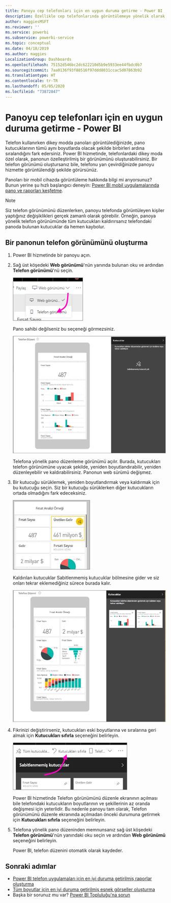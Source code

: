 ```yaml
---
title: Panoyu cep telefonları için en uygun duruma getirme - Power BI
description: Özellikle cep telefonlarında görüntülemeye yönelik olarak Power BI hizmetindeki bir panonun özelleştirilmiş bir görünümünü oluşturmayı öğrenin.
author: maggiesMSFT
ms.reviewer: ''
ms.service: powerbi
ms.subservice: powerbi-service
ms.topic: conceptual
ms.date: 04/18/2019
ms.author: maggies
LocalizationGroup: Dashboards
ms.openlocfilehash: 75152d546bc2dc622210d5b9e5933ee44fbdc0b7
ms.sourcegitcommit: 7aa0136f93f88516f97ddd8031ccac5d07863b92
ms.translationtype: HT
ms.contentlocale: tr-TR
ms.lasthandoff: 05/05/2020
ms.locfileid: "73872847"
---
```

# <a name="optimize-a-dashboard-for-mobile-phones---power-bi"></a>Panoyu cep telefonları için en uygun duruma getirme - Power BI 
Telefon kullanırken dikey modda panoları görüntülediğinizde, pano kutucuklarının tümü aynı boyutlarda olacak şekilde birbirleri ardına sıralandığını fark edersiniz. Power BI hizmetinde, telefonlardaki dikey moda özel olarak, panonun özelleştirilmiş bir görünümünü oluşturabilirsiniz. Bir telefon görünümü oluştursanız bile, telefonu yan çevirdiğinizde panoyu hizmette görüntülendiği şekilde görürsünüz.

Panoları bir mobil cihazda görüntüleme hakkında bilgi mi arıyorsunuz? Bunun yerine şu hızlı başlangıcı deneyin: [Power BI mobil uygulamalarında pano ve raporları keşfetme](consumer/mobile/mobile-apps-quickstart-view-dashboard-report.md).

> [!NOTE]
> Siz telefon görünümünü düzenlerken, panoyu telefonda görüntüleyen kişiler yaptığınız değişiklikleri gerçek zamanlı olarak görebilir. Örneğin, panoya yönelik telefon görünümünde tüm kutucukları kaldırırsanız telefondaki panoda bulunan kutucuklar da hemen kaybolur. 
> 
> 

## <a name="create-a-phone-view-of-a-dashboard"></a>Bir panonun telefon görünümünü oluşturma
1. Power BI hizmetinde bir panoyu açın.
2. Sağ üst köşedeki **Web görünümü**'nün yanında bulunan oku ve ardından **Telefon görünümü**'nü seçin.

    ![](media/service-create-dashboard-mobile-phone-view/power-bi-service-phone-view-dashboard.png)

    Pano sahibi değilseniz bu seçeneği görmezsiniz.

    ![](media/service-create-dashboard-mobile-phone-view/power-bi-mobile-edit-phone-view-canvas.png)

    Telefona yönelik pano düzenleme görünümü açılır. Burada, kutucukları telefon görünümüne uyacak şekilde, yeniden boyutlandırabilir, yeniden düzenleyebilir ve kaldırabilirsiniz. Panonun web sürümü değişmez.


1. Bir kutucuğu sürüklemek, yeniden boyutlandırmak veya kaldırmak için bu kutucuğu seçin. Siz bir kutucuğu sürüklerken diğer kutucukların ortada olmadığını fark edeceksiniz.
   
    ![](media/service-create-dashboard-mobile-phone-view/power-bi-unpin-tile-phone-dashboard.png)
   
    Kaldırılan kutucuklar Sabitlenmemiş kutucuklar bölmesine gider ve siz onları tekrar eklemediğiniz sürece burada kalır.
   
    ![](media/service-create-dashboard-mobile-phone-view/power-bi-mobile-edit-phone-view-post-edit.png)
2. Fikrinizi değiştirirseniz, kutucukları eski boyutlarına ve sıralarına geri almak için **Kutucukları sıfırla** seçeneğini belirleyin.
   
    ![](media/service-create-dashboard-mobile-phone-view/power-bi-service-phone-view-reset-tiles.png)
   
    Power BI hizmetinde Telefon görünümünü düzenle ekranının açılması bile telefondaki kutucukların boyutlarının ve şekillerinin az oranda değişmesi için yeterlidir. Bu nedenle panoyu tam olarak, Telefon görünümünü düzenle ekranında açılmadan önceki durumuna getirmek için **Kutucukları sıfırla** seçeneğini belirleyin.
3. Telefona yönelik pano düzeninden memnunsanız sağ üst köşedeki **Telefon görünümü**'nün yanındaki oku seçin ve ardından **Web görünümü** seçeneğini belirleyin.
   
    Power BI, telefon düzenini otomatik olarak kaydeder.

## <a name="next-steps"></a>Sonraki adımlar
* [Power BI telefon uygulamaları için en iyi duruma getirilmiş raporlar oluşturma](desktop-create-phone-report.md)
* [Tüm boyutlar için en iyi duruma getirilmiş esnek görseller oluşturma](visuals/desktop-create-responsive-visuals.md)
* Başka bir sorunuz mu var? [Power BI Topluluğu'na sorun](https://community.powerbi.com/)

